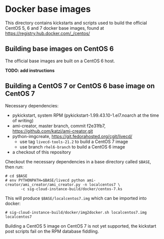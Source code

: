 # Docker base images

This directory contains kickstarts and scripts used to build the official CentOS 5, 6 and 7 docker base images, found at  https://registry.hub.docker.com/_/centos/

## Building base images on CentOS 6

The official base images are built on a CentOS 6 host.

**TODO: add instructions**

## Building a CentOS 7 or CentOS 6 base image on CentOS 7

Necessary dependencies:

- pykickstart, system RPM (pykickstart-1.99.43.10-1.el7.noarch at the time of writing)
- ami-creator, master branch, commit f2e31fb7, https://github.com/katzj/ami-creator.git
- python-imgcreate, https://git.fedorahosted.org/cgit/livecd/
  - use tag `livecd-tools-21.2` to build a CentOS 7 image
  - use branch `rhel6-branch` to build a CentOS 6 image
- a checkout of this repository

Checkout the necessary dependencies in a base directory called `$BASE`, then run:

```
# cd $BASE
# env PYTHONPATH=$BASE/livecd python ami-creator/ami_creator/ami_creator.py -n localcentos7 \
       -c sig-cloud-instance-build/docker/centos-7.ks
```

This will produce `$BASE/localcentos7.img` which can be imported into docker:

```
# sig-cloud-instance-build/docker/img2docker.sh localcentos7.img localcentos7
```

Building a CentOS 5 image on CentOS 7 is not yet supported, the kickstart post scripts fail on the RPM database fiddling.
